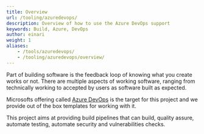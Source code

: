 ```yaml
---
title: Overview
url: /tooling/azuredevops/
description: Overview of how to use the Azure DevOps support
keywords: Build, Azure, DevOps
author: einari
weight: 1
aliases:
    - /tools/azuredevops/
    - /tooling/azuredevops/overview/
---
```


Part of building software is the feedback loop of knowing what you create works
or not. There are multiple aspects of working software, ranging from technically
working to accepted by users as software built as expected.

Microsofts offering called [Azure DevOps](https://dev.azure.com) is the target for this
project and we provide out of the box templates for working with it.

This project aims at providing build pipelines that can build, quality assure,
automate testing, automate security and vulnerabilities checks.

